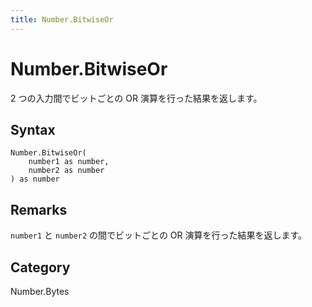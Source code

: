 ```yaml
---
title: Number.BitwiseOr
---
```


# Number.BitwiseOr


2 つの入力間でビットごとの OR 演算を行った結果を返します。


## Syntax

```powerquery
Number.BitwiseOr(
    number1 as number,
    number2 as number
) as number
```


## Remarks

<code>number1</code> と <code>number2</code> の間でビットごとの OR 演算を行った結果を返します。



## Category
Number.Bytes
